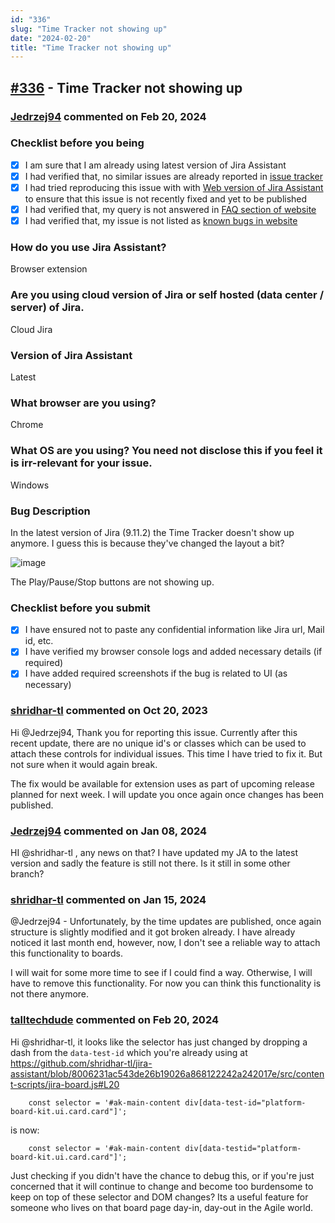 ```yaml
---
id: "336"
slug: "Time Tracker not showing up"
date: "2024-02-20"
title: "Time Tracker not showing up"
---
```



## [#336](https://github.com/shridhar-tl/jira-assistant/issues/336) - Time Tracker not showing up

### [Jedrzej94](https://github.com/Jedrzej94) commented on Feb 20, 2024

### Checklist before you being

- [X] I am sure that I am already using latest version of Jira Assistant
- [X] I had verified that, no similar issues are already reported in [issue tracker](https://github.com/shridhar-tl/jira-assistant/issues)
- [X] I had tried reproducing this issue with with [Web version of Jira Assistant](https://app.jiraassistant.com) to ensure that this issue is not recently fixed and yet to be published
- [X] I had verified that, my query is not answered in [FAQ section of website](https://www.jiraassistant.com/faq)
- [X] I had verified that, my issue is not listed as [known bugs in website](https://www.jiraassistant.com/version-history)

### How do you use Jira Assistant?

Browser extension

### Are you using cloud version of Jira or self hosted (data center / server) of Jira.

Cloud Jira

### Version of Jira Assistant

Latest

### What browser are you using?

Chrome

### What OS are you using? You need not disclose this if you feel it is irr-relevant for your issue.

Windows

### Bug Description

In the latest version of Jira (9.11.2) the Time Tracker doesn't show up anymore. I guess this is because they've changed the layout a bit?

![image](https://github.com/shridhar-tl/jira-assistant/assets/15942408/1496a03c-1be2-4392-a29f-32b49bb7d73c)

The Play/Pause/Stop buttons are not showing up.

### Checklist before you submit

- [X] I have ensured not to paste any confidential information like Jira url, Mail id, etc.
- [X] I have verified my browser console logs and added necessary details (if required)
- [X] I have added required screenshots if the bug is related to UI (as necessary)

### [shridhar-tl](https://github.com/shridhar-tl) commented on Oct 20, 2023

Hi @Jedrzej94,
Thank you for reporting this issue. Currently after this recent update, there are no unique id's or classes which can be used to attach these controls for individual issues. This time I have tried to fix it. But not sure when it would again break.

The fix would be available for extension uses as part of upcoming release planned for next week. I will update you once again once changes has been published.

### [Jedrzej94](https://github.com/Jedrzej94) commented on Jan 08, 2024

HI @shridhar-tl , any news on that? I have updated my JA to the latest version and sadly the feature is still not there. Is it still in some other branch?

### [shridhar-tl](https://github.com/shridhar-tl) commented on Jan 15, 2024

@Jedrzej94 - Unfortunately, by the time updates are published, once again structure is slightly modified and it got broken already. I have already noticed it last month end, however, now, I don't see a reliable way to attach this functionality to boards.

I will wait for some more time to see if I could find a way. Otherwise, I will have to remove this functionality. For now you can think this functionality is not there anymore.

### [talltechdude](https://github.com/talltechdude) commented on Feb 20, 2024

Hi @shridhar-tl, it looks like the selector has just changed by dropping a dash from the `data-test-id` which you're already using at https://github.com/shridhar-tl/jira-assistant/blob/8006231ac543de26b19026a868122242a242017e/src/content-scripts/jira-board.js#L20
```
    const selector = '#ak-main-content div[data-test-id="platform-board-kit.ui.card.card"]';
```
is now:
```
    const selector = '#ak-main-content div[data-testid="platform-board-kit.ui.card.card"]';
```

Just checking if you didn't have the chance to debug this, or if you're just concerned that it will continue to change and become too burdensome to keep on top of these selector and DOM changes? Its a useful feature for someone who lives on that board page day-in, day-out in the Agile world. 
